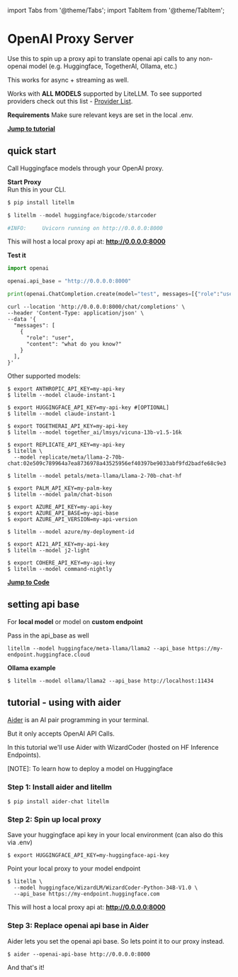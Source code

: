 import Tabs from '@theme/Tabs';
import TabItem from '@theme/TabItem';

# OpenAI Proxy Server

Use this to spin up a proxy api to translate openai api calls to any non-openai model (e.g. Huggingface, TogetherAI, Ollama, etc.)

This works for async + streaming as well. 

Works with **ALL MODELS** supported by LiteLLM. To see supported providers check out this list - [Provider List](https://docs.litellm.ai/docs/providers).

**Requirements** Make sure relevant keys are set in the local .env. 

[**Jump to tutorial**](#tutorial---using-with-aider)
## quick start
Call Huggingface models through your OpenAI proxy.

**Start Proxy**  
Run this in your CLI.
```python
$ pip install litellm
```
```python 
$ litellm --model huggingface/bigcode/starcoder

#INFO:     Uvicorn running on http://0.0.0.0:8000
```

This will host a local proxy api at: **http://0.0.0.0:8000**

**Test it**
<Tabs>
<TabItem value="openai" label="OpenAI">

```python
import openai 

openai.api_base = "http://0.0.0.0:8000"

print(openai.ChatCompletion.create(model="test", messages=[{"role":"user", "content":"Hey!"}]))
```

</TabItem>

<TabItem value="curl" label="curl">

```curl 
curl --location 'http://0.0.0.0:8000/chat/completions' \
--header 'Content-Type: application/json' \
--data '{
  "messages": [
    {
      "role": "user", 
      "content": "what do you know?"
    }
  ], 
}'
```
</TabItem>
</Tabs>

Other supported models:
<Tabs>
<TabItem value="anthropic" label="Anthropic">

```shell
$ export ANTHROPIC_API_KEY=my-api-key
$ litellm --model claude-instant-1
```

</TabItem>

<TabItem value="huggingface" label="Huggingface">

```shell
$ export HUGGINGFACE_API_KEY=my-api-key #[OPTIONAL]
$ litellm --model claude-instant-1
```

</TabItem>

<TabItem value="together_ai" label="TogetherAI">

```shell
$ export TOGETHERAI_API_KEY=my-api-key
$ litellm --model together_ai/lmsys/vicuna-13b-v1.5-16k
```

</TabItem>

<TabItem value="replicate" label="Replicate">

```shell
$ export REPLICATE_API_KEY=my-api-key
$ litellm \
  --model replicate/meta/llama-2-70b-chat:02e509c789964a7ea8736978a43525956ef40397be9033abf9fd2badfe68c9e3
```

</TabItem>

<TabItem value="petals" label="Petals">

```shell
$ litellm --model petals/meta-llama/Llama-2-70b-chat-hf
```

</TabItem>

<TabItem value="palm" label="Palm">

```shell
$ export PALM_API_KEY=my-palm-key
$ litellm --model palm/chat-bison
```

</TabItem>

<TabItem value="azure" label="Azure OpenAI">

```shell
$ export AZURE_API_KEY=my-api-key
$ export AZURE_API_BASE=my-api-base
$ export AZURE_API_VERSION=my-api-version

$ litellm --model azure/my-deployment-id
```

</TabItem>

<TabItem value="ai21" label="AI21">

```shell
$ export AI21_API_KEY=my-api-key
$ litellm --model j2-light
```

</TabItem>

<TabItem value="cohere" label="Cohere">

```shell
$ export COHERE_API_KEY=my-api-key
$ litellm --model command-nightly
```

</TabItem>

</Tabs>

[**Jump to Code**](https://github.com/BerriAI/litellm/blob/fef4146396d5d87006259e00095a62e3900d6bb4/litellm/proxy.py#L36)

## setting api base
For **local model** or model on **custom endpoint**

Pass in the api_base as well

```shell
litellm --model huggingface/meta-llama/llama2 --api_base https://my-endpoint.huggingface.cloud
```

**Ollama example**

```shell
$ litellm --model ollama/llama2 --api_base http://localhost:11434
```

## tutorial - using with aider 
[Aider](https://github.com/paul-gauthier/aider) is an AI pair programming in your terminal.

But it only accepts OpenAI API Calls. 

In this tutorial we'll use Aider with WizardCoder (hosted on HF Inference Endpoints).

[NOTE]: To learn how to deploy a model on Huggingface 

### Step 1: Install aider and litellm
```shell 
$ pip install aider-chat litellm
```

### Step 2: Spin up local proxy
Save your huggingface api key in your local environment (can also do this via .env)

```shell
$ export HUGGINGFACE_API_KEY=my-huggingface-api-key
```

Point your local proxy to your model endpoint

```shell 
$ litellm \
  --model huggingface/WizardLM/WizardCoder-Python-34B-V1.0 \
  --api_base https://my-endpoint.huggingface.com
```
This will host a local proxy api at: **http://0.0.0.0:8000**

### Step 3: Replace openai api base in Aider
Aider lets you set the openai api base. So lets point it to our proxy instead. 

```shell
$ aider --openai-api-base http://0.0.0.0:8000
```



And that's it! 